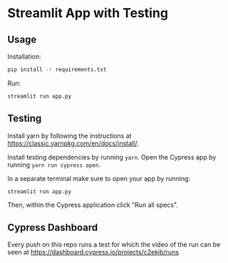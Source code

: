 # Streamlit App with Testing

## Usage

Installation:

```bash
pip install -r requirements.txt
```

Run:

```bash
streamlit run app.py
```

## Testing

Install yarn by following the instructions at
<https://classic.yarnpkg.com/en/docs/install/>.

Install testing dependencies by running `yarn`. Open the Cypress app by
running `yarn run cypress open`.

In a separate terminal make sure to open your app by running:

```bash
streamlit run app.py
```

Then, within the Cypress application click "Run all specs".

## Cypress Dashboard

Every push on this repo runs a test for which the video of the run can be seen
at <https://dashboard.cypress.io/projects/c2ekjb/runs>